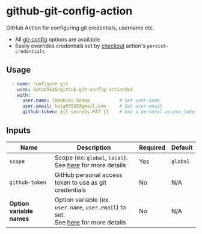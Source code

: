 # github-git-config-action

GitHub Action for configuring git credentials, username etc.

- All [git-config](https://git-scm.com/docs/git-config#_variables) options are available
- Easily overrides credentials set by [checkout](https://github.com/actions/checkout) action's `persist-credentials`

## Usage

```yaml
  - name: Configure git
    uses: kota65535/github-git-config-action@v1
    with:
      user.name: Tomohiko Ozawa           # Set user.name
      user.email: kota65535@gmail.com     # Set user.email
      github-token: ${{ secrets.PAT }}    # Use a personal access token as git credentials
```

## Inputs

| Name                      | Description                                                                                                                            | Required | Default  |
|---------------------------|----------------------------------------------------------------------------------------------------------------------------------------|----------|----------|
| `scope`                   | Scope (ex: `global`, `local`).<br>See [here](https://git-scm.com/docs/git-config#SCOPES) for more details                              | Yes      | `global` |
| `github-token`            | GitHub personal access token to use as git credentials                                                                                 | No       | N/A      |
| **Option variable names** | Option variable (ex. `user.name`, `user.email`) to set.<br>See [here](https://git-scm.com/docs/git-config#_variables) for more details | No       | N/A      |
